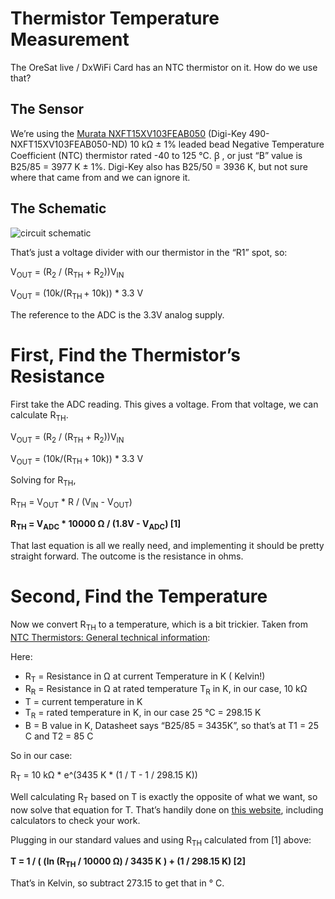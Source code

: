 # Thermistor Temperature Measurement

The OreSat live / DxWiFi Card has an NTC thermistor on it. How do we use that?


## The Sensor

We’re using the [Murata NXFT15XV103FEAB050](https://mm.digikey.com/Volume0/opasdata/d220001/medias/docus/5339/NXFT15XV103FEAB050_DS.pdf) (Digi-Key 490-NXFT15XV103FEAB050-ND) 10 kΩ ± 1% leaded bead Negative Temperature Coefficient (NTC) thermistor rated -40 to 125 °C. ꞵ , or just “B” value is  B25/85 = 3977 K ± 1%. Digi-Key also has B25/50 = 3936 K, but not sure where that came from and we can ignore it.

## The Schematic

![circuit schematic](images/image1.png)

That’s just a voltage divider with our thermistor in the “R1” spot, so:

V<sub>OUT</sub> = (R<sub>2</sub> / (R<sub>TH</sub> + R<sub>2</sub>))V<sub>IN</sub>

V<sub>OUT</sub> = (10k/(R<sub>TH<sup> </sup></sub>+ 10k)) * 3.3 V

The reference to the ADC is the 3.3V analog supply.

# First, Find the Thermistor’s Resistance

First take the ADC reading. This gives a voltage. From that voltage, we can calculate R<sub>TH</sub>.

V<sub>OUT</sub> = (R<sub>2</sub> / (R<sub>TH</sub> + R<sub>2</sub>))V<sub>IN</sub>

V<sub>OUT</sub> = (10k/(R<sub>TH<sup> </sup></sub>+ 10k)) * 3.3 V

Solving for R<sub>TH</sub>, 

R<sub>TH</sub> = V<sub>OUT</sub> * R / (V<sub>IN</sub> - V<sub>OUT</sub>)

**R<sub>TH</sub> = V<sub>ADC</sub> * 10000 Ω / (1.8V - V<sub>ADC</sub>)                        [1]**

That last equation is all we really need, and implementing it should be pretty straight forward. The outcome is the resistance in ohms.


# Second, Find the Temperature

Now we convert R<sub>TH</sub> to a temperature, which is a bit trickier. Taken from [NTC Thermistors: General technical information](https://www.tdk-electronics.tdk.com/download/531116/19643b7ea798d7c4670141a88cd993f9/pdf-general-technical-information.pdf):

Here:

* R<sub>T</sub> = Resistance in Ω at current Temperature in K ( Kelvin!)
* R<sub>R</sub> = Resistance in Ω at rated temperature T<sub>R</sub> in K, in our case, 10 kΩ
* T = current temperature in K
* T<sub>R</sub> = rated temperature in K, in our case 25 °C = 298.15 K
* B = B value in K, Datasheet says “B25/85 = 3435K”, so that’s at T1 = 25 C and T2 = 85 C

So in our case:

R<sub>T</sub> = 10 kΩ * e^(3435 K * (1 / T - 1 / 298.15 K))

Well calculating R<sub>T</sub> based on T is exactly the opposite of what we want, so now solve that equation for T. That’s handily done on [this website](https://www.giangrandi.org/electronics/ntc/ntc.shtml), including calculators to check your work.

Plugging in our standard values and using R<sub>TH</sub> calculated from [1] above:

**T = 1 / ( (ln (R<sub>TH</sub> / 10000 Ω) / 3435 K ) + (1 / 298.15 K)                [2]**

That’s in Kelvin, so subtract 273.15 to get that in ° C.
